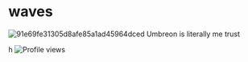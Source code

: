 # waves

![91e69fe31305d8afe85a1ad45964dced](https://github.com/user-attachments/assets/2dc30e9e-9c66-4830-b56e-9b57403b2408) Umbreon is literally me trust


h
![Profile views](https://komarev.com/ghpvc/?username=CynDotEXE)


